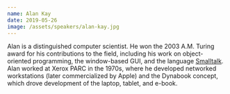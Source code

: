 ```yaml
---
name: Alan Kay
date: 2019-05-26
image: /assets/speakers/alan-kay.jpg
---
```

Alan is a distinguished computer scientist. He won the 2003 A.M. Turing award for his contributions to the field, including his work on object-oriented programming, the window-based GUI, and the language [Smalltalk](https://en.wikipedia.org/wiki/Smalltalk). Alan worked at Xerox PARC in the 1970s, where he developed networked workstations (later commercialized by Apple) and the Dynabook concept, which drove development of the laptop, tablet, and e-book.

<!-- , for which he received the [Turing Award](https://en.wikipedia.org/wiki/Turing_Award) in 2003 -->
